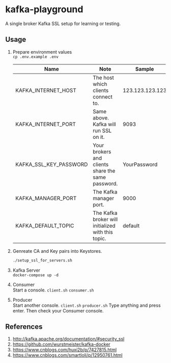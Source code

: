 # kafka-playground  
A single broker Kafka SSL setup for learning or testing.

## Usage

1. Prepare environment values  
   `cp .env.example .env`  

    | Name                   | Note                                               | Sample          |
    | ---------------------- | -------------------------------------------------- | --------------- |
    | KAFKA_INTERNET_HOST    | The host which clients connect to.                 | 123.123.123.123 |
    | KAFKA_INTERNET_PORT    | Same above. Kafka will run SSL on it.              | 9093            |
    | KAFKA_SSL_KEY_PASSWORD | Your brokers and clients share the same password.  | YourPassword    |
    | KAFKA_MANAGER_PORT     | The Kafka manager port.                            | 9000            |
    | KAFKA_DEFAULT_TOPIC    | The Kafka broker will initialized with this topic. | default         |

2. Genreate CA and Key pairs into Keystores.
    ```bash
    ./setup_ssl_for_servers.sh
    ```

3. Kafka Server  
    `docker-compose up -d`
4. Consumer  
    Start a console.
    `client.sh`
    `consumer.sh`
5. Producer  
    Start another console.
    `client.sh`
    `producer.sh`
    Type anything and press enter. Then check your Consumer console.


## References
1. http://kafka.apache.org/documentation/#security_ssl
2. https://github.com/wurstmeister/kafka-docker
3. https://www.cnblogs.com/huxi2b/p/7427815.html
4. https://www.cnblogs.com/smartloli/p/12950761.html